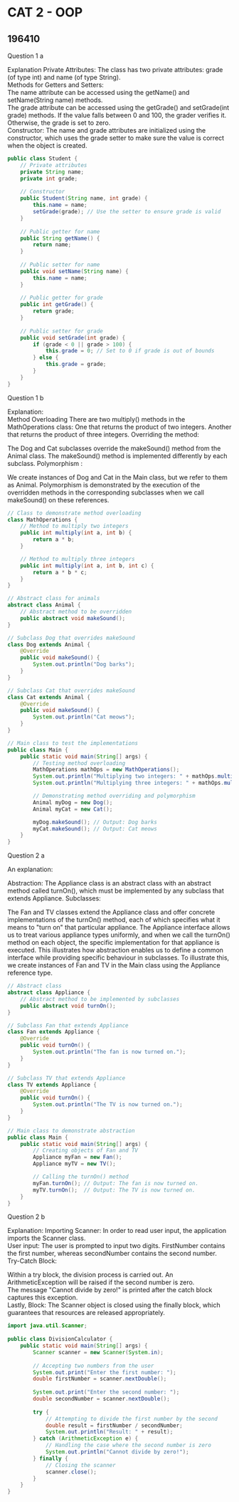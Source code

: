 
# CAT 2 - OOP

## 196410

Question 1 a

Explanation 
Private Attributes: The class has two private attributes: grade (of type int) and name (of type String).  
Methods for Getters and Setters:  
The name attribute can be accessed using the getName() and setName(String name) methods.  
The grade attribute can be accessed using the getGrade() and setGrade(int grade) methods. If the 
value falls between 0 and 100, the grader verifies it. Otherwise, the grade is set to zero.  
Constructor: The name and grade attributes are initialized using the constructor, which uses the grade 
setter to make sure the value is correct when the object is created.

```java
public class Student { 
    // Private attributes 
    private String name; 
    private int grade; 
 
    // Constructor 
    public Student(String name, int grade) { 
        this.name = name; 
        setGrade(grade); // Use the setter to ensure grade is valid 
    } 
 
    // Public getter for name 
    public String getName() { 
        return name; 
    } 
 
    // Public setter for name 
    public void setName(String name) { 
        this.name = name; 
    } 
 
    // Public getter for grade 
    public int getGrade() { 
        return grade; 
    } 
 
    // Public setter for grade 
    public void setGrade(int grade) { 
        if (grade < 0 || grade > 100) { 
            this.grade = 0; // Set to 0 if grade is out of bounds 
        } else { 
            this.grade = grade; 
        } 
    } 
}
```

Question 1 b

Explanation:  
Method Overloading
 There are two multiply() methods in the MathOperations class: 
 One that returns the product of two integers. 
 Another that returns the product of three integers. 
 Overriding the method: 

 The Dog and Cat subclasses override the makeSound() method from the Animal class. 
 The makeSound() method is implemented differently by each subclass. 
 Polymorphism :

 We create instances of Dog and Cat in the Main class, but we refer to them as Animal. 
 Polymorphism is demonstrated by the execution of the overridden methods in the corresponding 
subclasses when we call makeSound() on these references. 

```java
// Class to demonstrate method overloading
class MathOperations {
    // Method to multiply two integers
    public int multiply(int a, int b) {
        return a * b;
    }

    // Method to multiply three integers
    public int multiply(int a, int b, int c) {
        return a * b * c;
    }
}

// Abstract class for animals
abstract class Animal {
    // Abstract method to be overridden
    public abstract void makeSound();
}

// Subclass Dog that overrides makeSound
class Dog extends Animal {
    @Override
    public void makeSound() {
        System.out.println("Dog barks");
    }
}

// Subclass Cat that overrides makeSound
class Cat extends Animal {
    @Override
    public void makeSound() {
        System.out.println("Cat meows");
    }
}

// Main class to test the implementations
public class Main {
    public static void main(String[] args) {
        // Testing method overloading
        MathOperations mathOps = new MathOperations();
        System.out.println("Multiplying two integers: " + mathOps.multiply(5, 10)); // Output: 50
        System.out.println("Multiplying three integers: " + mathOps.multiply(2, 3, 4)); // Output: 24

        // Demonstrating method overriding and polymorphism
        Animal myDog = new Dog();
        Animal myCat = new Cat();

        myDog.makeSound(); // Output: Dog barks
        myCat.makeSound(); // Output: Cat meows
    }
}
```

Question 2 a

An explanation:

Abstraction:
 The Appliance class is an abstract class with an abstract method called turnOn(), which 
must be implemented by any subclass that extends Appliance. 
 Subclasses:

  The Fan and TV classes extend the Appliance class and offer concrete implementations of 
the turnOn() method, each of which specifies what it means to "turn on" that particular appliance. 
The Appliance interface allows us to treat various appliance types uniformly, and when we call the 
turnOn() method on each object, the specific implementation for that appliance is executed. This 
illustrates how abstraction enables us to define a common interface while providing specific 
behaviour in subclasses. To illustrate this, we create instances of Fan and TV in the Main class using 
the Appliance reference type.

```java
// Abstract class
abstract class Appliance {
    // Abstract method to be implemented by subclasses
    public abstract void turnOn();
}

// Subclass Fan that extends Appliance
class Fan extends Appliance {
    @Override
    public void turnOn() {
        System.out.println("The fan is now turned on.");
    }
}

// Subclass TV that extends Appliance
class TV extends Appliance {
    @Override
    public void turnOn() {
        System.out.println("The TV is now turned on.");
    }
}

// Main class to demonstrate abstraction
public class Main {
    public static void main(String[] args) {
        // Creating objects of Fan and TV
        Appliance myFan = new Fan();
        Appliance myTV = new TV();

        // Calling the turnOn() method
        myFan.turnOn(); // Output: The fan is now turned on.
        myTV.turnOn();  // Output: The TV is now turned on.
    }
}
```

Question 2 b

Explanation: 
Importing Scanner:
 In order to read user input, the application imports the Scanner class.  
User input: The user is prompted to input two digits. FirstNumber contains the first number, whereas 
secondNumber contains the second number.  
Try-Catch Block: 

Within a try block, the division process is carried out. An ArithmeticException will be raised if the 
second number is zero.  
The message "Cannot divide by zero!" is printed after the catch block captures this exception.  
Lastly, Block: The Scanner object is closed using the finally block, which guarantees that resources are 
released appropriately. 

```java
import java.util.Scanner; 
 
public class DivisionCalculator { 
    public static void main(String[] args) { 
        Scanner scanner = new Scanner(System.in); 
 
        // Accepting two numbers from the user 
        System.out.print("Enter the first number: "); 
        double firstNumber = scanner.nextDouble(); 
 
        System.out.print("Enter the second number: "); 
        double secondNumber = scanner.nextDouble(); 
 
        try { 
            // Attempting to divide the first number by the second 
            double result = firstNumber / secondNumber; 
            System.out.println("Result: " + result); 
        } catch (ArithmeticException e) { 
            // Handling the case where the second number is zero 
            System.out.println("Cannot divide by zero!"); 
        } finally { 
            // Closing the scanner 
            scanner.close(); 
        } 
    } 
} 
```